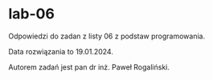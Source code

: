 # lab-06
Odpowiedzi do zadan z listy 06 z podstaw programowania.

Data rozwiązania to 19.01.2024.

Autorem zadań jest pan dr inż. Paweł Rogaliński.
